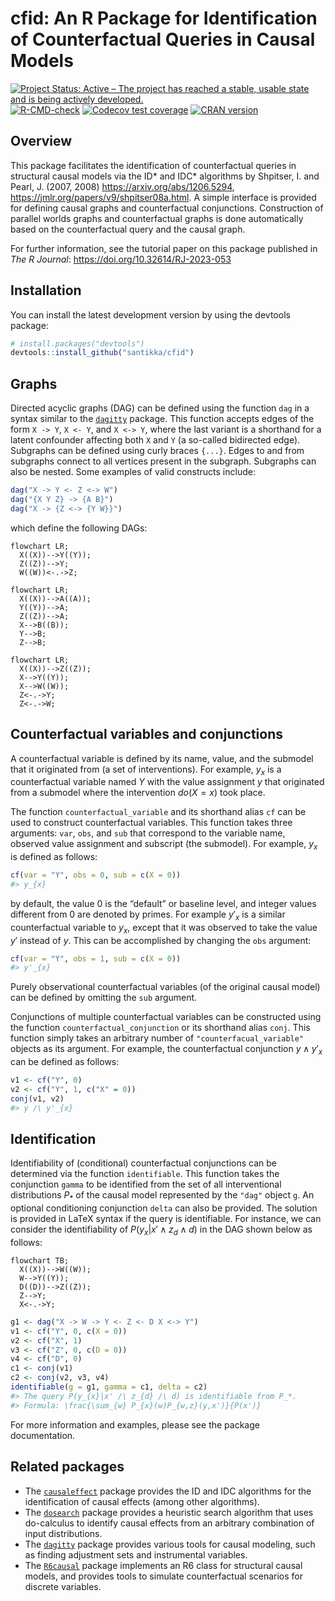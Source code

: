 
# cfid: An R Package for Identification of Counterfactual Queries in Causal Models

<!-- badges: start -->

[![Project Status: Active – The project has reached a stable, usable
state and is being actively
developed.](https://www.repostatus.org/badges/latest/active.svg)](https://www.repostatus.org/#active)
[![R-CMD-check](https://github.com/santikka/cfid/workflows/R-CMD-check/badge.svg)](https://github.com/santikka/cfid/actions)
[![Codecov test
coverage](https://codecov.io/gh/santikka/cfid/branch/main/graph/badge.svg)](https://app.codecov.io/gh/santikka/cfid?branch=main)
[![CRAN
version](https://www.r-pkg.org/badges/version/cfid)](https://CRAN.R-project.org/package=cfid)
<!-- badges::end -->

## Overview

This package facilitates the identification of counterfactual queries in
structural causal models via the ID\* and IDC\* algorithms by Shpitser,
I. and Pearl, J. (2007, 2008) <https://arxiv.org/abs/1206.5294>,
<https://jmlr.org/papers/v9/shpitser08a.html>. A simple interface is
provided for defining causal graphs and counterfactual conjunctions.
Construction of parallel worlds graphs and counterfactual graphs is done
automatically based on the counterfactual query and the causal graph.

For further information, see the tutorial paper on this package
published in *The R Journal*: <https://doi.org/10.32614/RJ-2023-053>

## Installation

You can install the latest development version by using the devtools
package:

``` r
# install.packages("devtools")
devtools::install_github("santikka/cfid")
```

## Graphs

Directed acyclic graphs (DAG) can be defined using the function `dag` in
a syntax similar to the
[`dagitty`](https://cran.r-project.org/package=dagitty) package. This
function accepts edges of the form `X -> Y`, `X <- Y`, and `X <-> Y`,
where the last variant is a shorthand for a latent confounder affecting
both `X` and `Y` (a so-called bidirected edge). Subgraphs can be defined
using curly braces `{...}`. Edges to and from subgraphs connect to all
vertices present in the subgraph. Subgraphs can also be nested. Some
examples of valid constructs include:

``` r
dag("X -> Y <- Z <-> W")
dag("{X Y Z} -> {A B}")
dag("X -> {Z <-> {Y W}}")
```

which define the following DAGs:

``` mermaid
flowchart LR;
  X((X))-->Y((Y));
  Z((Z))-->Y;
  W((W))<-.->Z;
```

``` mermaid
flowchart LR;
  X((X))-->A((A));
  Y((Y))-->A;
  Z((Z))-->A;
  X-->B((B));
  Y-->B;
  Z-->B;
```

``` mermaid
flowchart LR;
  X((X))-->Z((Z));
  X-->Y((Y));
  X-->W((W));
  Z<-.->Y;
  Z<-.->W;
```

## Counterfactual variables and conjunctions

A counterfactual variable is defined by its name, value, and the
submodel that it originated from (a set of interventions). For example,
$y_x$ is a counterfactual variable named $Y$ with the value assignment
$y$ that originated from a submodel where the intervention $do(X = x)$
took place.

The function `counterfactual_variable` and its shorthand alias `cf` can
be used to construct counterfactual variables. This function takes three
arguments: `var`, `obs`, and `sub` that correspond to the variable name,
observed value assignment and subscript (the submodel). For example,
$y_x$ is defined as follows:

``` r
cf(var = "Y", obs = 0, sub = c(X = 0))
#> y_{x}
```

by default, the value 0 is the “default” or baseline level, and integer
values different from 0 are denoted by primes. For example $y'_x$ is a
similar counterfactual variable to $y_x$, except that it was observed to
take the value $y'$ instead of $y$. This can be accomplished by changing
the `obs` argument:

``` r
cf(var = "Y", obs = 1, sub = c(X = 0))
#> y'_{x}
```

Purely observational counterfactual variables (of the original causal
model) can be defined by omitting the `sub` argument.

Conjunctions of multiple counterfactual variables can be constructed
using the function `counterfactual_conjunction` or its shorthand alias
`conj`. This function simply takes an arbitrary number of
`"counterfacual_variable"` objects as its argument. For example, the
counterfactual conjunction $y \wedge y'_x$ can be defined as follows:

``` r
v1 <- cf("Y", 0)
v2 <- cf("Y", 1, c("X" = 0))
conj(v1, v2)
#> y /\ y'_{x}
```

## Identification

Identifiability of (conditional) counterfactual conjunctions can be
determined via the function `identifiable`. This function takes the
conjunction `gamma` to be identified from the set of all interventional
distributions $P_*$ of the causal model represented by the `"dag"`
object `g`. An optional conditioning conjunction `delta` can also be
provided. The solution is provided in LaTeX syntax if the query is
identifiable. For instance, we can consider the identifiability of
$P(y_x|x' \wedge z_d \wedge d)$ in the DAG shown below as follows:

``` mermaid
flowchart TB;
  X((X))-->W((W));
  W-->Y((Y));
  D((D))-->Z((Z));
  Z-->Y;
  X<-.->Y;
```

``` r
g1 <- dag("X -> W -> Y <- Z <- D X <-> Y")
v1 <- cf("Y", 0, c(X = 0))
v2 <- cf("X", 1)
v3 <- cf("Z", 0, c(D = 0))
v4 <- cf("D", 0)
c1 <- conj(v1)
c2 <- conj(v2, v3, v4)
identifiable(g = g1, gamma = c1, delta = c2)
#> The query P(y_{x}|x' /\ z_{d} /\ d) is identifiable from P_*.
#> Formula: \frac{\sum_{w} P_{x}(w)P_{w,z}(y,x')}{P(x')}
```

For more information and examples, please see the package documentation.

## Related packages

- The [`causaleffect`](https://cran.r-project.org/package=causaleffect)
  package provides the ID and IDC algorithms for the identification of
  causal effects (among other algorithms).
- The [`dosearch`](https://cran.r-project.org/package=dosearch) package
  provides a heuristic search algorithm that uses do-calculus to
  identify causal effects from an arbitrary combination of input
  distributions.
- The [`dagitty`](https://cran.r-project.org/package=dagitty) package
  provides various tools for causal modeling, such as finding adjustment
  sets and instrumental variables.
- The [`R6causal`](https://cran.r-project.org/package=R6causal) package
  implements an R6 class for structural causal models, and provides
  tools to simulate counterfactual scenarios for discrete variables.

